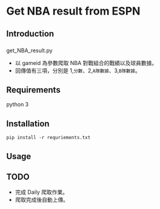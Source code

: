 # Get NBA result from ESPN
## Introduction
### 
get_NBA_result.py
* 以 gameid 為參數爬取 NBA 對戰組合的戰績以及球員數據。
* 回傳值有三項，分別是 1,`分數`、2,`A隊數據`、3,`B隊數據`。

## Requirements
python 3

## Installation
`pip install -r requriements.txt`

## Usage

## TODO
* 完成 Daily 爬取作業。
* 爬取完成後自動上傳。
